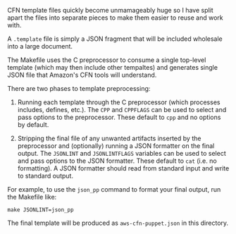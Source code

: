 CFN template files quickly become unmamageably huge so I have
split apart the files into separate pieces to make them easier to
reuse and work with.

A `.template` file is simply a JSON fragment that will be included
wholesale into a large document.

The Makefile uses the C preprocessor to consume a single top-level
template (which may then include other tempaltes) and generates single
JSON file that Amazon's CFN tools will understand.

There are two phases to template preprocessing:

1. Running each template through the C preprocessor (which 
   processes includes, defines, etc.). The `CPP` and
   `CPPFLAGS` can be used to select and pass options to
   the preprocessor. These default to `cpp` and no options
   by default.
   
2. Stripping the final file of any unwanted artifacts inserted
   by the preprocessor and (optionally) running a JSON formatter
   on the final output. The `JSONLINT` and `JSONLINTFLAGS`
   variables can be used to select and pass options to the JSON
   formatter. These default to `cat` (i.e. no formatting). A 
   JSON formatter should read from standard input and write to
   standard output.
   
For example, to use the `json_pp` command to format your final
output, run the Makefile like:

    make JSONLINT=json_pp
   
The final template will be produced as `aws-cfn-puppet.json` in
this directory.
   

